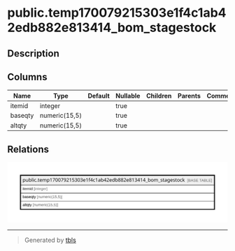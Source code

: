 # public.temp170079215303e1f4c1ab42edb882e813414_bom_stagestock

## Description

## Columns

| Name | Type | Default | Nullable | Children | Parents | Comment |
| ---- | ---- | ------- | -------- | -------- | ------- | ------- |
| itemid | integer |  | true |  |  |  |
| baseqty | numeric(15,5) |  | true |  |  |  |
| altqty | numeric(15,5) |  | true |  |  |  |

## Relations

![er](public.temp170079215303e1f4c1ab42edb882e813414_bom_stagestock.svg)

---

> Generated by [tbls](https://github.com/k1LoW/tbls)
